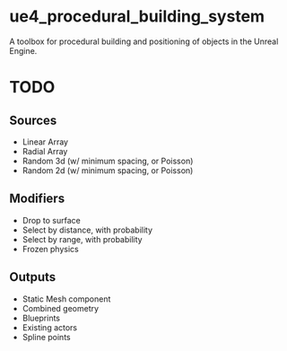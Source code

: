 # ue4_procedural_building_system
A toolbox for procedural building and positioning of objects in the Unreal Engine.

# TODO

## Sources
* Linear Array
* Radial Array
* Random 3d (w/ minimum spacing, or Poisson)
* Random 2d (w/ minimum spacing, or Poisson)

## Modifiers
* Drop to surface
* Select by distance, with probability
* Select by range, with probability
* Frozen physics

## Outputs
* Static Mesh component
* Combined geometry
* Blueprints
* Existing actors
* Spline points
